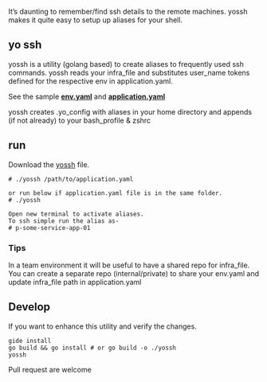 It’s daunting to remember/find ssh details to the remote machines.
yossh makes it quite easy to setup up aliases for your shell.

## yo ssh
yossh is a utility (golang based) to create aliases to frequently used ssh commands.
yossh reads your infra_file and substitutes user_name tokens defined for the respective env in application.yaml.

See the sample **[env.yaml](env.yaml)** and **[application.yaml](application.yaml)**

yossh creates .yo_config with aliases in your home directory and appends (if not already) to your bash_profile & zshrc

## run
Download the [yossh](yossh) file.
    
    # ./yossh /path/to/application.yaml

    or run below if application.yaml file is in the same folder.
    # ./yossh

    Open new terminal to activate aliases.
    To ssh simple run the alias as-
    # p-some-service-app-01
    
### Tips
In a team environment it will be useful to have a shared repo for infra_file.
You can create a separate repo (internal/private) to share your env.yaml and update infra_file path in application.yaml

## Develop
If you want to enhance this utility and verify the changes.

    gide install
    go build && go install # or go build -o ./yossh
    yossh

Pull request are welcome
    

